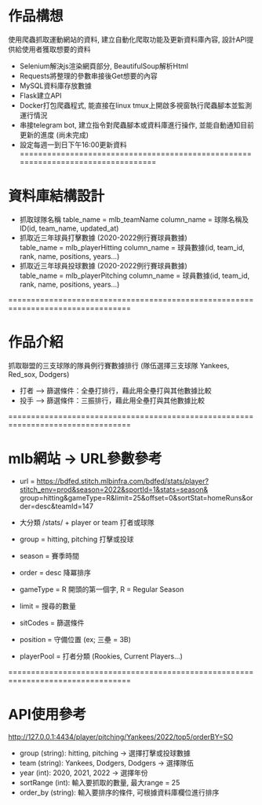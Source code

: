 # 作品構想  
使用爬蟲抓取運動網站的資料, 建立自動化爬取功能及更新資料庫內容, 設計API提供給使用者獲取想要的資料  
* Selenium解決js渲染網頁部分, BeautifulSoup解析Html  
* Requests將整理的參數串接後Get想要的內容  
* MySQL資料庫存放數據  
* Flask建立API
* Docker打包爬蟲程式, 能直接在linux tmux上開啟多視窗執行爬蟲腳本並監測運行情況  
* 串接telegram bot, 建立指令對爬蟲腳本或資料庫進行操作, 並能自動通知目前更新的進度 (尚未完成)  
* 設定每週一到日下午16:00更新資料
================================================================================= 

# 資料庫結構設計  
* 抓取球隊名稱
table_name = mlb_teamName
column_name = 球隊名稱及ID(id, team_name, updated_at)
* 抓取近三年球員打擊數據 (2020-2022例行賽球員數據)    
table_name = mlb_playerHitting
column_name = 球員數據(id, team_id, rank, name, positions, years...)
* 抓取近三年球員投球數據 (2020-2022例行賽球員數據)    
table_name = mlb_playerPitching
column_name = 球員數據(id, team_id, rank, name, positions, years...)

=================================================================================

# 作品介紹
抓取聯盟的三支球隊的隊員例行賽數據排行 (隊伍選擇三支球隊 Yankees, Red_sox, Dodgers)  
* 打者 --> 篩選條件：全壘打排行，藉此用全壘打與其他數據比較   
* 投手 --> 篩選條件：三振排行，藉此用全壘打與其他數據比較   

=================================================================================

# mlb網站 -> URL參數參考
* url = https://bdfed.stitch.mlbinfra.com/bdfed/stats/player?stitch_env=prod&season=2022&sportId=1&stats=season& group=hitting&gameType=R&limit=25&offset=0&sortStat=homeRuns&order=desc&teamId=147

* 大分類 /stats/ + player or team  打者或球隊
* group = hitting, pitching 打擊或投球
* season = 賽季時間
* order = desc 降冪排序
* gameType = R 開頭的第一個字, R = Regular Season
* limit = 搜尋的數量
* sitCodes = 篩選條件
* position = 守備位置 (ex; 三壘 = 3B)
* playerPool = 打者分類 (Rookies, Current Players...)

=================================================================================

# API使用參考  
http://127.0.0.1:4434/player/pitching/Yankees/2022/top5/orderBY=SO  
* group (string): hitting, pitching -> 選擇打擊或投球數據  
* team (string): Yankees, Dodgers, Dodgers -> 選擇隊伍  
* year (int): 2020, 2021, 2022 -> 選擇年份  
* sortRange (int): 輸入要抓取的數量, 最大range = 25
* order_by (string): 輸入要排序的條件, 可根據資料庫欄位進行排序 

    
